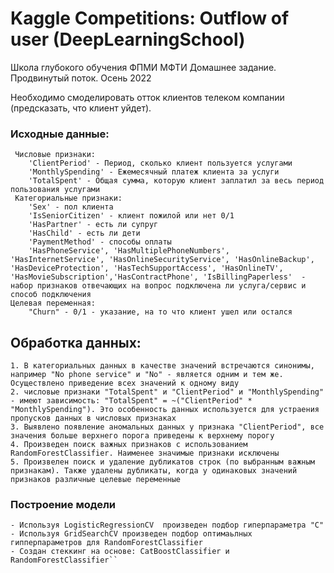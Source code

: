 # Kaggle Competitions: Outflow of user (DeepLearningSchool)
Школа глубокого обучения ФПМИ МФТИ
Домашнее задание. Продвинутый поток. Осень 2022

Необходимо смоделировать отток клиентов телеком компании (предсказать, что клиент уйдет).
### Исходные данные:
     Числовые признаки:
        'ClientPeriod' - Период, сколько клиент пользуется услугами 
        'MonthlySpending' - Ежемесячный платеж клиента за услуги
        'TotalSpent' - Общая сумма, которую клиент заплатил за весь период пользования услугами
     Категориальные признаки:
        'Sex' - пол клиента
        'IsSeniorCitizen' - клиент пожилой или нет 0/1
        'HasPartner' - есть ли супруг
        'HasChild' - есть ли дети
        'PaymentMethod' - способы оплаты
        'HasPhoneService', 'HasMultiplePhoneNumbers', 'HasInternetService', 'HasOnlineSecurityService', 'HasOnlineBackup', 'HasDeviceProtection', 'HasTechSupportAccess', 'HasOnlineTV', 'HasMovieSubscription','HasContractPhone', 'IsBillingPaperless'  - набор признаков отвечающих на вопрос подключена ли услуга/сервис и способ подключения     
    Целевая переменная:
        "Churn" - 0/1 - указание, на то что клиент ушел или остался


## Обработка данных:
    1. В категориальных данных в качестве значений встречаются синонимы, например "No phone service" и "No" - является одним и тем же. Осуществлено приведение всех значений к одному виду
    2. числовые признаки "TotalSpent" и "ClientPeriod" и "MonthlySpending" - имеют зависимость: "TotalSpent" = ~("ClientPeriod" * "MonthlySpending"). Это особенность данных используется для устраения пропусков данных в числовых признаках
    3. Выявлено появление аномальных данных у признака "ClientPeriod", все значения больше верхнего порога приведены к верхнему порогу
    4. Произведен поиск важных признаков с использованием RandomForestClassifier. Наименее значимые признаки исключены  
    5. Произвелен поиск и удаление дубликатов строк (по выбранным важным признакам). Также удалены дубликаты, когда у одинаковых значений признаков различные целевые переменные 

### Построение модели
    - Используя LogisticRegressionCV  произведен подбор гиперпараметра "C"
    - Используя GridSearchCV произведен подбор оптимаьлных гипперпараметров для RandomForestClassifier
    - Создан стеккинг на основе: CatBoostClassifier и RandomForestClassifier``
 
